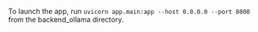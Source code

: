 To launch the app, run `uvicorn app.main:app --host 0.0.0.0 --port 8000` from the backend_ollama directory.
